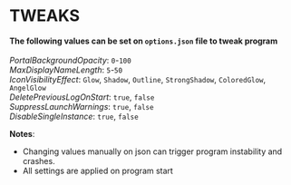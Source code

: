# TWEAKS
**The following values can be set on `options.json` file to tweak program**  <br><br>
_PortalBackgroundOpacity_: `0`-`100` <br>
_MaxDisplayNameLength_: `5`-`50` <br>
_IconVisibilityEffect_: `Glow`, `Shadow`, `Outline`, `StrongShadow`, `ColoredGlow`, `AngelGlow` <br>
_DeletePreviousLogOnStart_: `true`, `false` <br>
_SuppressLaunchWarnings_: `true`, `false` <br>
_DisableSingleInstance_: `true`, `false` <br>
 

**Notes**: 
 - Changing values manually on json can trigger program instability and crashes.
 - All settings are applied on program start
